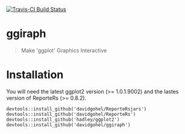 [![Travis-CI Build Status](https://travis-ci.org/davidgohel/ggiraph.svg?branch=master)](https://travis-ci.org/davidgohel/ggiraph)


# ggiraph

> Make 'ggplot' Graphics Interactive
    
# Installation 

You will need the latest ggplot2 version (>= 1.0.1.9002) and the lastes version of 
ReporteRs (>= 0.8.2).

    devtools::install_github('davidgohel/ReporteRsjars')
    devtools::install_github('davidgohel/ReporteRs')
    devtools::install_github('hadley/ggplot2')
    devtools::install_github('davidgohel/ggiraph')
